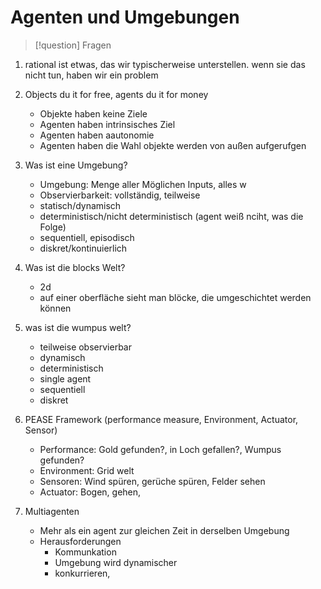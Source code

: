 
# Agenten und Umgebungen

>[!question] Fragen

1. rational ist etwas, das wir typischerweise unterstellen. wenn sie das nicht tun, haben wir ein problem
2. Objects du it for free, agents du it for money
	- Objekte haben keine Ziele
	- Agenten haben intrinsisches Ziel
	- Agenten haben aautonomie
	- Agenten haben die Wahl objekte werden von außen aufgerufgen
3. Was ist eine Umgebung?
	- Umgebung: Menge aller Möglichen Inputs, alles w
	- Observierbarkeit: vollständig, teilweise
	- statisch/dynamisch
	- deterministisch/nicht deterministisch (agent weiß nciht, was die Folge)
	- sequentiell, episodisch
	- diskret/kontinuierlich

4. Was ist die blocks Welt?
	- 2d
	- auf einer oberfläche sieht man blöcke, die umgeschichtet werden können
5. was ist die wumpus welt?
	- teilweise observierbar
	- dynamisch
	- deterministisch
	- single agent
	- sequentiell
	- diskret
6. PEASE Framework (performance measure, Environment, Actuator, Sensor)
	- Performance: Gold gefunden?, in Loch gefallen?, Wumpus gefunden?
	- Environment: Grid welt
	- Sensoren: Wind spüren, gerüche spüren, Felder sehen
	- Actuator: Bogen, gehen, 
7. Multiagenten
	- Mehr als ein agent zur gleichen Zeit in derselben Umgebung
	- Herausforderungen
		- Kommunkation
		- Umgebung wird dynamischer
		- konkurrieren,